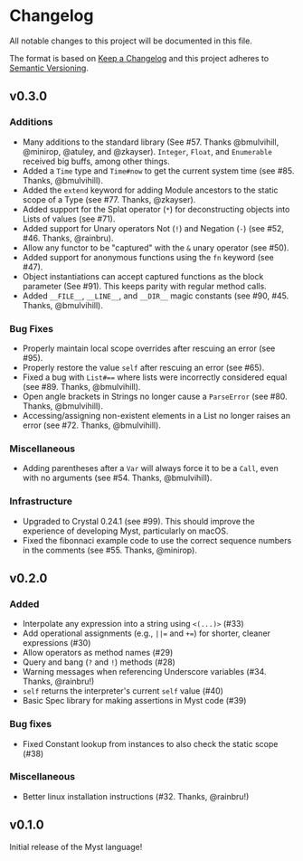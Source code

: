 # Changelog
All notable changes to this project will be documented in this file.

The format is based on [Keep a Changelog](http://keepachangelog.com/)
and this project adheres to [Semantic Versioning](http://semver.org/).

## v0.3.0

### Additions
- Many additions to the standard library (See #57. Thanks @bmulvihill, @minirop, @atuley, and @zkayser). `Integer`, `Float`, and `Enumerable` received big buffs, among other things.
- Added a `Time` type and `Time#now` to get the current system time (see #85. Thanks, @bmulvihill).
- Added the `extend` keyword for adding Module ancestors to the static scope of a Type (see #77. Thanks, @zkayser).
- Added support for the Splat operator (`*`) for deconstructing objects into Lists of values (see #71).
- Added support for Unary operators Not (`!`) and Negation (`-`) (see #52, #46. Thanks, @rainbru).
- Allow any functor to be "captured" with the `&` unary operator (see #50).
- Added support for anonymous functions using the `fn` keyword (see #47).
- Object instantiations can accept captured functions as the block parameter (See #91). This keeps parity with regular method calls.
- Added `__FILE__`, `__LINE__`, and `__DIR__` magic constants (see #90, #45. Thanks, @bmulvihill).

### Bug Fixes
- Properly maintain local scope overrides after rescuing an error (see #95).
- Properly restore the value `self` after rescuing an error (see #65).
- Fixed a bug with `List#==` where lists were incorrectly considered equal (see #89. Thanks, @bmulvihill).
- Open angle brackets in Strings no longer cause a `ParseError` (see #80. Thanks, @bmulvihill).
- Accessing/assigning non-existent elements in a List no longer raises an error (see #72. Thanks, @bmulvihill).

### Miscellaneous
- Adding parentheses after a `Var` will always force it to be a `Call`, even with no arguments (see #54. Thanks, @bmulvihill).

### Infrastructure
- Upgraded to Crystal 0.24.1 (see #99). This should improve the experience of developing Myst, particularly on macOS.
- Fixed the fibonnaci example code to use the correct sequence numbers in the comments (see #55. Thanks, @minirop).



## v0.2.0

### Added

- Interpolate any expression into a string using `<(...)>` (#33)
- Add operational assignments (e.g., `||=` and `+=`) for shorter, cleaner expressions (#30)
- Allow operators as method names (#29)
- Query and bang (`?` and `!`) methods (#28)
- Warning messages when referencing Underscore variables (#34. Thanks, @rainbru!)
- `self` returns the interpreter's current `self` value (#40)
- Basic Spec library for making assertions in Myst code (#39)


### Bug fixes

- Fixed Constant lookup from instances to also check the static scope (#38)


### Miscellaneous

- Better linux installation instructions (#32. Thanks, @rainbru!)



## v0.1.0

Initial release of the Myst language!

